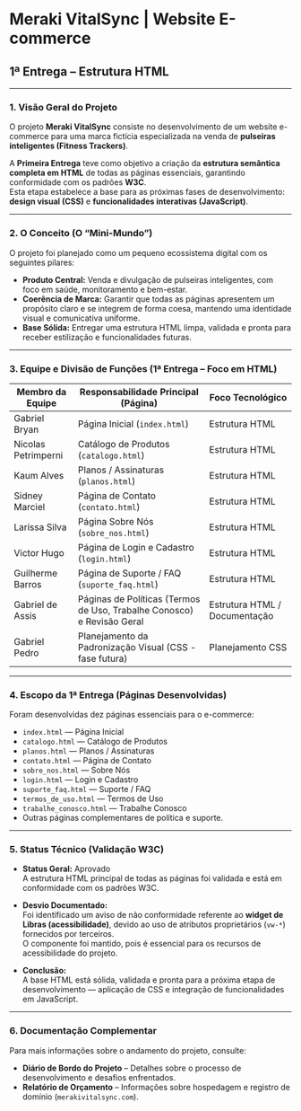 # Meraki VitalSync | Website E-commerce  
## 1ª Entrega – Estrutura HTML

---

### 1. Visão Geral do Projeto

O projeto **Meraki VitalSync** consiste no desenvolvimento de um website e-commerce para uma marca fictícia especializada na venda de **pulseiras inteligentes (Fitness Trackers)**.  

A **Primeira Entrega** teve como objetivo a criação da **estrutura semântica completa em HTML** de todas as páginas essenciais, garantindo conformidade com os padrões **W3C**.  
Esta etapa estabelece a base para as próximas fases de desenvolvimento: **design visual (CSS)** e **funcionalidades interativas (JavaScript)**.

---

### 2. O Conceito (O “Mini-Mundo”)

O projeto foi planejado como um pequeno ecossistema digital com os seguintes pilares:

- **Produto Central:** Venda e divulgação de pulseiras inteligentes, com foco em saúde, monitoramento e bem-estar.  
- **Coerência de Marca:** Garantir que todas as páginas apresentem um propósito claro e se integrem de forma coesa, mantendo uma identidade visual e comunicativa uniforme.  
- **Base Sólida:** Entregar uma estrutura HTML limpa, validada e pronta para receber estilização e funcionalidades futuras.

---

### 3. Equipe e Divisão de Funções (1ª Entrega – Foco em HTML)

| Membro da Equipe     | Responsabilidade Principal (Página)                         | Foco Tecnológico                |
|-----------------------|-------------------------------------------------------------|---------------------------------|
| Gabriel Bryan         | Página Inicial (`index.html`)                               | Estrutura HTML                  |
| Nicolas Petrimperni   | Catálogo de Produtos (`catalogo.html`)                      | Estrutura HTML                  |
| Kaum Alves            | Planos / Assinaturas (`planos.html`)                        | Estrutura HTML                  |
| Sidney Marciel        | Página de Contato (`contato.html`)                          | Estrutura HTML                  |
| Larissa Silva         | Página Sobre Nós (`sobre_nos.html`)                         | Estrutura HTML                  |
| Victor Hugo           | Página de Login e Cadastro (`login.html`)                   | Estrutura HTML                  |
| Guilherme Barros      | Página de Suporte / FAQ (`suporte_faq.html`)                | Estrutura HTML                  |
| Gabriel de Assis      | Páginas de Políticas (Termos de Uso, Trabalhe Conosco) e Revisão Geral | Estrutura HTML / Documentação |
| Gabriel Pedro         | Planejamento da Padronização Visual (CSS - fase futura)     | Planejamento CSS                |

---

### 4. Escopo da 1ª Entrega (Páginas Desenvolvidas)

Foram desenvolvidas dez páginas essenciais para o e-commerce:

- `index.html` — Página Inicial  
- `catalogo.html` — Catálogo de Produtos  
- `planos.html` — Planos / Assinaturas  
- `contato.html` — Página de Contato  
- `sobre_nos.html` — Sobre Nós  
- `login.html` — Login e Cadastro  
- `suporte_faq.html` — Suporte / FAQ  
- `termos_de_uso.html` — Termos de Uso  
- `trabalhe_conosco.html` — Trabalhe Conosco  
- Outras páginas complementares de política e suporte.

---

### 5. Status Técnico (Validação W3C)

- **Status Geral:** Aprovado  
  A estrutura HTML principal de todas as páginas foi validada e está em conformidade com os padrões W3C.

- **Desvio Documentado:**  
  Foi identificado um aviso de não conformidade referente ao **widget de Libras (acessibilidade)**, devido ao uso de atributos proprietários (`vw-*`) fornecidos por terceiros.  
  O componente foi mantido, pois é essencial para os recursos de acessibilidade do projeto.

- **Conclusão:**  
  A base HTML está sólida, validada e pronta para a próxima etapa de desenvolvimento — aplicação de CSS e integração de funcionalidades em JavaScript.

---

### 6. Documentação Complementar

Para mais informações sobre o andamento do projeto, consulte:
- **Diário de Bordo do Projeto** – Detalhes sobre o processo de desenvolvimento e desafios enfrentados.  
- **Relatório de Orçamento** – Informações sobre hospedagem e registro de domínio (`merakivitalsync.com`).
